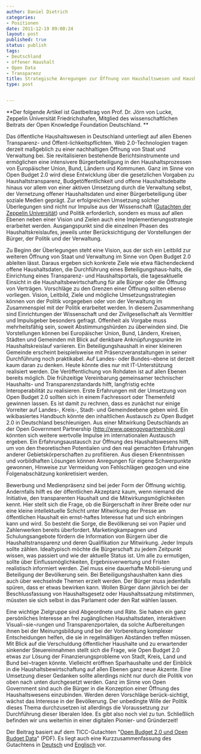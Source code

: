 ```yaml
---
author: Daniel Dietrich
categories:
- Positionen
date: 2011-12-19 09:00:24
layout: post
published: true
status: publish
tags:
- Deutschland
- offener Haushalt
- Open Data
- Transparenz
title: Strategische Anregungen zur Öffnung von Haushaltswesen und Haushaltsdaten
type: post


---
```


**Der folgende Artikel ist Gastbeitrag von Prof. Dr. Jörn von Lucke, Zeppelin Universität Friedrichshafen, Mitglied des wissenschaftlichen Beitrats der Open Knowledge Foundation Deutschland. **

Das öffentliche Haushaltswesen in Deutschland unterliegt auf allen Ebenen Transparenz- und Öffent-lichkeitspflichten. Web 2.0-Technologien tragen derzeit maßgeblich zu einer nachhaltigen Öffnung von Staat und Verwaltung bei. Sie revitalisieren bestehende Berichtsinstrumente und ermöglichen eine intensivere Bürgerbeteiligung in den Haushaltsprozessen von Europäischer Union, Bund, Ländern und Kommunen. Ganz im Sinne von Open Budget 2.0 wird diese Entwicklung über die gesetzlichen Vorgaben zu Haushaltstransparenz, Budgetöffentlichkeit und offene Haushaltsdebatte hinaus vor allem von einer aktiven Umsetzung durch die Verwaltung selbst, der Vernetzung offener Haushaltsdaten und einer Bürgerbeteiligung über soziale Medien geprägt. Zur erfolgreichen Umsetzung solcher Überlegungen sind nicht nur Impulse aus der Wissenschaft ([Gutachten der Zeppelin Universität](http://www.zeppelin-university.de/deutsch/lehrstuehle/ticc/TICC-111024-OpenBudget-V1.pdf)) und Politik erforderlich, sondern es muss auf allen Ebenen neben einer Vision und Zielen auch eine Implementierungsstrategie erarbeitet werden. Ausgangspunkt sind die einzelnen Phasen des Haushaltskreislaufes, jeweils unter Berücksichtigung der Vorstellungen der Bürger, der Politik und der Verwaltung.

Zu Beginn der Überlegungen steht eine Vision, aus der sich ein Leitbild zur weiteren Öffnung von Staat und Verwaltung im Sinne von Open Budget 2.0 ableiten lässt. Daraus ergeben sich konkrete Ziele wie etwa flächendeckend offene Haushaltsdaten, die Durchführung eines Beteiligungshaus-halts, die Einrichtung eines Transparenz- und Haushaltsportals, die tagesaktuelle Einsicht in die Haushaltsbewirtschaftung für alle Bürger oder die Öffnung von Verträgen. Vorschläge zu den Grenzen einer Öffnung sollten ebenso vorliegen. Vision, Leitbild, Ziele und mögliche Umsetzungsstrategien können von der Politik vorgegeben oder von der Verwaltung im Zusammenspiel mit der Politik erarbeitet werden. In diesem Zusammenhang sind Einrichtungen der Wissenschaft und der Zivilgesellschaft als Vermittler und Impulsgeber besonders gefragt. Offenheit als Vorgabe muss mehrheitsfähig sein, soweit Abstimmungshürden zu überwinden sind. Die Vorstellungen können bei Europäischer Union, Bund, Ländern, Kreisen, Städten und Gemeinden mit Blick auf denkbare Anknüpfungspunkte im Haushaltskreislauf variieren. Ein Beteiligungshaushalt in einer kleineren Gemeinde erscheint beispielsweise mit Präsenzveranstaltungen in seiner Durchführung noch praktikabel. Auf Landes- oder Bundes¬ebene ist derzeit kaum daran zu denken. Heute könnte dies nur mit IT-Unterstützung realisiert werden. Die Veröffentlichung von Rohdaten ist auf allen Ebenen bereits möglich. Die frühzeitige Vereinbarung gemeinsamer technischer Haushalts- und Transparenzstandards hilft, langfristig echte Interoperabilität zu realisieren. Erste Erfahrungen mit der Umsetzung von Open Budget 2.0 sollten sich in einem Fachressort oder Themenfeld gewinnen lassen. Es ist damit zu rechnen, dass es zunächst nur einige Vorreiter auf Landes-, Kreis-, Stadt- und Gemeindeebene geben wird. Ein wikibasiertes Handbuch könnte den inhaltlichen Austausch zu Open Budget 2.0 in Deutschland beschleunigen. Aus einer Mitwirkung Deutschlands an der Open Government Partnership (http://www.opengovpartnership.org) könnten sich weitere wertvolle Impulse im internationalen Austausch ergeben. Ein Erfahrungsaustausch zur Öffnung des Haushaltswesens hilft, um von den theoretischen Potentialen und den real gemachten Erfahrungen anderer Gebietskörperschaften zu profitieren. Aus diesen Erkenntnissen und vorbildhaften Lösungen können Anregungen für eigene Schwerpunkte gewonnen, Hinweise zur Vermeidung von Fehlschlägen gezogen und eine Folgenabschätzung konkretisiert werden.

Bewerbung und Medienpräsenz sind bei jeder Form der Öffnung wichtig. Andernfalls hilft es der öffentlichen Akzeptanz kaum, wenn niemand die Initiative, den transparenten Haushalt und die Mitwirkungsmöglichkeiten kennt. Hier stellt sich die Frage, ob die Bürgerschaft in ihrer Breite oder nur eine kleine intellektuelle Schicht unter Mitwirkung der Presse am öffentlichen Haushalt ein ernst-haftes Interesse hat und sich einbringen kann und wird. So besteht die Sorge, die Bevölkerung sei von Papier und Zahlenwerken bereits überfordert. Marketingkampagnen und Schulungsangebote fördern die Information von Bürgern über die Haushaltstransparenz und deren Qualifikation zur Mitwirkung. Jeder Impuls sollte zählen. Idealtypisch möchte die Bürgerschaft zu jedem Zeitpunkt wissen, was passiert und wie der aktuelle Status ist. Um alle zu ermutigen, sollte über Einflussmöglichkeiten, Ergebnisverwertung und Fristen realistisch informiert werden. Ziel muss eine dauerhafte Mobili-sierung und Beteiligung der Bevölkerung sein. Bei Beteiligungshaushalten kann dies auch über wechselnde Themen erzielt werden. Der Bürger muss jedenfalls spüren, dass er etwas bewirken kann. Wollen Bürger dann jährlich bei der Beschlussfassung von Haushaltsgesetz oder Haushaltssatzung mitstimmen, müssten sie sich selbst in das Parlament oder den Rat wählen lassen.

Eine wichtige Zielgruppe sind Abgeordnete und Räte. Sie haben ein ganz persönliches Interesse an frei zugänglichen Haushaltsdaten, interaktiven Visuali¬sie¬rungen und Transparenzportalen, da solche Aufbereitungen ihnen bei der Meinungsbildung und bei der Vorbereitung komplexer Entscheidungen helfen, die sie in regelmäßigen Abständen treffen müssen. Mit Blick auf die Verschuldung öffentlicher Haushalte und zu erwartender sinkender Steuereinnahmen stellt sich die Frage, wie Open Budget 2.0 etwas zur Lösung der Finanzierungsprobleme von Stadt, Kreis, Land und Bund bei¬tragen könnte. Vielleicht eröffnen Sparhaushalte und der Einblick in die Haushaltsbewirtschaftung auf allen Ebenen ganz neue Akzente. Eine Umsetzung dieser Gedanken sollte allerdings nicht nur durch die Politik von oben nach unten durchgesetzt werden. Ganz im Sinne von Open Government sind auch die Bürger in die Konzeption einer Öffnung des Haushaltswesens einzubinden. Werden deren Vorschläge berück-sichtigt, wächst das Interesse in der Bevölkerung. Der unbedingte Wille der Politik dieses Thema durchzusetzen ist allerdings die Voraussetzung zur Durchführung dieser liberalen Idee. Es gibt also noch viel zu tun. Schließlich befinden wir uns weiterhin in einer digitalen Pionier- und Gründerzeit!

Der Beitrag basiert auf dem TICC-Gutachten "[Open Budget 2.0 und Open Budget Data](http://www.zeppelin-university.de/deutsch/lehrstuehle/ticc/TICC-111024-OpenBudget-V1.pdf)" (PDF). Es liegt auch eine Kurzzusammenfassung des Gutachtens in [Deutsch](http://www.zeppelin-university.de/deutsch/lehrstuehle/ticc/Abstract_Open_Budget_2.0_and_Open_Budget_Data_de_V1.pdf%20) und [Englisch](http://www.zeppelin-university.de/deutsch/lehrstuehle/ticc/Abstract_Open_Budget_2.0_and_Open_Budget_Data_en_V1.pdf%20) vor.